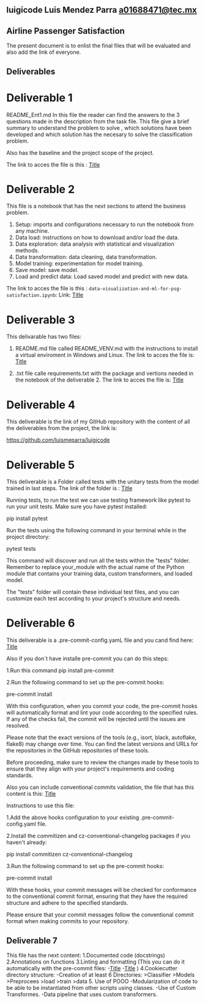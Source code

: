 ## luigicode Luis Mendez Parra  a01688471@tec.mx

## Airline Passenger Satisfaction

The present document is to enlist the final files that will be evaluated
and also add the link of everyone. 

## Deliverables


# Deliverable 1
README_Ent1.md In this file the reader can find the answers to the 3 questions made in the description from the task file. This file give a brief summary to understand the problem to solve , which solutions have been developed and which solution has the necesary to solve the classification problem.

Also has the baseline and the project scope of the project.

The link to acces the file is this :  [Title](README_Ent1.md)

# Deliverable 2

This file is a notebook that has the next sections to attend the business problem.

1. Setup: imports and configurations necessary to run the notebook from any machine.
2. Data load: instructions on how to download and/or load the data.
3. Data exploration: data analysis with statistical and visualization methods.
4. Data transformation: data cleaning, data transformation.
5. Model training: experimentation for model training.
6. Save model: save model.
7. Load and predict data: Load saved model and predict with new data.

The link to acces the file is this : `data-visualization-and-ml-for-psg-satisfaction.ipynb`:  Link: [Title](Notebooks/data-visualization-and-ml-for-psg-satisfaction.ipynb)


# Deliverable 3

This delivarable has two files:
 1. README.md file called README_VENV.md with the instructions to install a virtual enviroment in Windows and Linux. The link to acces the file is:  [Title](Deliverable_3/README_VENV.md)

 2. .txt file calle requirements.txt with the 
 package and vertions needed in the notebook of the deliverable 2. The link to acces the file is:  [Title](Deliverable_3/requirements.txt)



# Deliverable 4

This deliverable is the link of my GitHub repository with the content of all the deliverables from the project, the link is:

https://github.com/luismeparra/luigicode

# Deliverable 5

This deliverable is a Folder called tests with the unitary tests from the model trained in last steps. The link of the folder is :
[Title](tests)

Running tests, to run the test we can use testing framework like pytest to run your unit tests. Make sure you have pytest installed:

pip install pytest

Run the tests using the following command in your terminal while in the project directory:

pytest tests

This command will discover and run all the tests within the "tests" folder. Remember to replace your_module with the actual name of the Python module that contains your training data, custom transformers, and loaded model.

The  "tests" folder will contain these individual test files, and you can customize each test according to your project's structure and needs.

# Deliverable 6 

This deliverable is a .pre-commit-config.yamL file and you cand find here: 
[Title](.pre-commit-config.yaml)

Also if you don´t have installe pre-commit you can do this steps:

1.Run this command 
pip install pre-commit

2.Run the following command to set up the pre-commit hooks:

pre-commit install

With this configuration, when you commit your code, the pre-commit hooks will automatically format and lint your code according to the specified rules. If any of the checks fail, the commit will be rejected until the issues are resolved.

Please note that the exact versions of the tools (e.g., isort, black, autoflake, flake8) may change over time. You can find the latest versions and URLs for the repositories in the GitHub repositories of these tools.

Before proceeding, make sure to review the changes made by these tools to ensure that they align with your project's requirements and coding standards.

Also you can include conventional commits validation, the file that has this content is this: [Title](.pre-commit-config_conv_commits.yaml)

Instructions to use this file:

1.Add the above hooks configuration to your existing .pre-commit-config.yaml file.

2.Install the commitizen and cz-conventional-changelog packages if you haven't already:

pip install commitizen cz-conventional-changelog

3.Run the following command to set up the pre-commit hooks:

pre-commit install

With these hooks, your commit messages will be checked for conformance to the conventional commit format, ensuring that they have the required structure and adhere to the specified standards.

Please ensure that your commit messages follow the conventional commit format when making commits to your repository.

## Deliverable 7

This file has the next content:
1.Documented code (docstrings)
2.Annotations on functions 
3.Linting and formatting (This you can do it automatically with the pre-commit files:
-[Title](.pre-commit-config.yaml)
-[Title](.pre-commit-config_conv_commits.yaml)
)
4.Cookiecutter directory structure:
    -Creation of at least 6 Directories:
        >Classifier 
        >Models
        >Preprocees
        >load
        >train
        >data
5. Use of POOO
    -Modularization of code to be able to be instantiated from other scripts using classes.
    -Use of Custom Transformes.
    -Data pipeline that uses custom transformers.